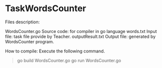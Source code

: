 # TaskWordsCounter

Files description:

WordsCounter.go		      Source code:  for compiler in go language
words.txt		            Input file: task file provide by Teacher.
outputResult.txt        Output file: generated by WordsCounter program.

How to compile:
Execute the following command.

> go build WordsCounter.go
> go run WordsCounter.go
